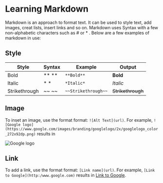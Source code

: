 # Learning Markdown

Markdown is an approach to format text. It can be used to style text, add images, creat lists, insert links and so on. Markdown uses Syntax with a few non-alphabetic characters such as # or * . Below are a few examples of markdown in use:

## Style

Style | Syntax | Example | Output
----- | ------ | ------- | ------
Bold  | ** **  | `**Bold**`| **Bold**
Italic|  * *   | `*Italic*`| *Italic*
Strikethrough|~~ ~~|`~~Strikethrough~~`|~~Strikethrough~~


## Image
To inset an image, use the format format: `![Alt Text](url)`. For example, `![Google logo](https://www.google.com/images/branding/googlelogo/2x/googlelogo_color_272x92dp.png)` results in

![Google logo](https://www.google.com/images/branding/googlelogo/2x/googlelogo_color_272x92dp.png)


## Link
To add a link, use the format format: `[Link name](url)`. For example, `[Link to Google](http:/www.google.com)` results in [Link to Google](http:/www.google.com).
